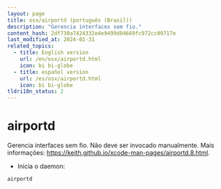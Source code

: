 ```yaml
---
layout: page
title: osx/airportd (português (Brasil))
description: "Gerencia interfaces sem fio."
content_hash: 2df738a7424332e4e9499d04669fc972cc09717e
last_modified_at: 2024-01-31
related_topics:
  - title: English version
    url: /en/osx/airportd.html
    icon: bi bi-globe
  - title: español version
    url: /es/osx/airportd.html
    icon: bi bi-globe
tldri18n_status: 2
---
```

# airportd

Gerencia interfaces sem fio.
Não deve ser invocado manualmente.
Mais informações: <https://keith.github.io/xcode-man-pages/airportd.8.html>.

- Inicia o daemon:

`airportd`
